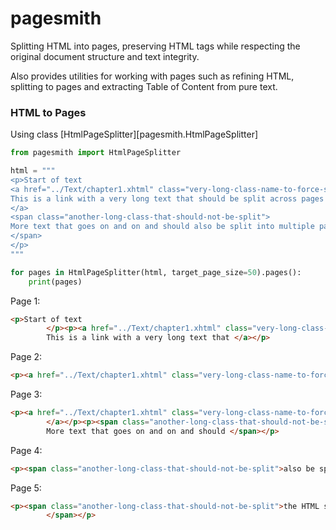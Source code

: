 # pagesmith

Splitting HTML into pages, preserving HTML tags while respecting the original document structure and text integrity.

Also provides utilities for working with pages such as refining HTML, splitting to pages and extracting Table of Content from pure text.

### HTML to Pages

Using class [HtmlPageSplitter][pagesmith.HtmlPageSplitter]

```python
from pagesmith import HtmlPageSplitter

html = """
<p>Start of text
<a href="../Text/chapter1.xhtml" class="very-long-class-name-to-force-splitting">
This is a link with a very long text that should be split across pages but the tag itself should stay intact
</a>
<span class="another-long-class-that-should-not-be-split">
More text that goes on and on and should also be split into multiple pages while preserving the HTML structure
</span>
</p>
"""

for pages in HtmlPageSplitter(html, target_page_size=50).pages():
    print(pages)
```

Page 1:
```html
<p>Start of text
        </p><p><a href="../Text/chapter1.xhtml" class="very-long-class-name-to-force-splitting">
        This is a link with a very long text that </a></p>
```

Page 2:
```html
<p><a href="../Text/chapter1.xhtml" class="very-long-class-name-to-force-splitting">should be split across pages but the tag itself </a></p>
```

Page 3:
```html
<p><a href="../Text/chapter1.xhtml" class="very-long-class-name-to-force-splitting">should stay intact
        </a></p><p><span class="another-long-class-that-should-not-be-split">
        More text that goes on and on and should </span></p>
```
Page 4:
```html
<p><span class="another-long-class-that-should-not-be-split">also be split into multiple pages while preserving </span></p>
```

Page 5:
```html
<p><span class="another-long-class-that-should-not-be-split">the HTML structure
        </span></p>
```
